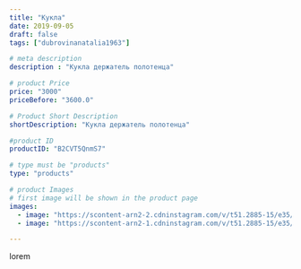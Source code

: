 ```yaml
---
title: "Кукла"
date: 2019-09-05
draft: false
tags: ["dubrovinanatalia1963"]

# meta description
description : "Кукла держатель полотенца"

# product Price
price: "3000"
priceBefore: "3600.0"

# Product Short Description
shortDescription: "Кукла держатель полотенца"

#product ID
productID: "B2CVT5QnmS7"

# type must be "products"
type: "products"

# product Images
# first image will be shown in the product page
images:
  - image: "https://scontent-arn2-2.cdninstagram.com/v/t51.2885-15/e35/70358570_109958550214860_8452527575988636172_n.jpg?_nc_ht=scontent-arn2-2.cdninstagram.com&_nc_cat=100&_nc_ohc=5kiSjA3yzoEAX896vcy&se=7&tp=1&oh=9bf44626fc74bb74dc19863ff060d4a2&oe=6060B038&ig_cache_key=MjEyNjM1NTY5ODM3MjM0ODMxMg%3D%3D.2"
  - image: "https://scontent-arn2-1.cdninstagram.com/v/t51.2885-15/e35/68852433_2116580858643249_4004840799241178586_n.jpg?_nc_ht=scontent-arn2-1.cdninstagram.com&_nc_cat=109&_nc_ohc=KUrQU4ixCnQAX8JIXlL&se=7&tp=1&oh=ab09bc1df06e85e39b530299012e2d7a&oe=6060E0F5&ig_cache_key=MjEyNjM1NTY5ODM5NzY4OTYyMg%3D%3D.2"

---
```

lorem
